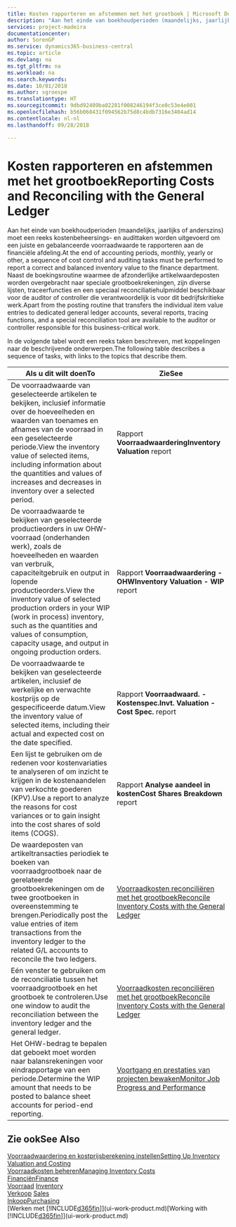```yaml
---
title: Kosten rapporteren en afstemmen met het grootboek | Microsoft Docs
description: "Aan het einde van boekhoudperioden (maandelijks, jaarlijks of anderszins) moet een reeks kostenbeheersings- en audittaken worden uitgevoerd om een juiste en gebalanceerde voorraadwaarde te rapporteren aan de financiële afdeling. Naast de boekingsroutine waarmee de afzonderlijke artikelwaardeposten worden overgebracht naar speciale grootboekrekeningen, zijn diverse lijsten, traceerfuncties en een speciaal reconciliatiehulpmiddel beschikbaar voor de auditor of controller die verantwoordelijk is voor dit bedrijfskritieke werk."
services: project-madeira
documentationcenter: 
author: SorenGP
ms.service: dynamics365-business-central
ms.topic: article
ms.devlang: na
ms.tgt_pltfrm: na
ms.workload: na
ms.search.keywords: 
ms.date: 10/01/2018
ms.author: sgroespe
ms.translationtype: HT
ms.sourcegitcommit: 9dbd92409ba02281f008246194f3ce0c53e4e001
ms.openlocfilehash: b56b068431f094562b75d8c4bdb7316e3404ad14
ms.contentlocale: nl-nl
ms.lasthandoff: 09/28/2018

---
```

# <a name="reporting-costs-and-reconciling-with-the-general-ledger"></a><span data-ttu-id="c44a2-104">Kosten rapporteren en afstemmen met het grootboek</span><span class="sxs-lookup"><span data-stu-id="c44a2-104">Reporting Costs and Reconciling with the General Ledger</span></span>
<span data-ttu-id="c44a2-105">Aan het einde van boekhoudperioden (maandelijks, jaarlijks of anderszins) moet een reeks kostenbeheersings- en audittaken worden uitgevoerd om een juiste en gebalanceerde voorraadwaarde te rapporteren aan de financiële afdeling.</span><span class="sxs-lookup"><span data-stu-id="c44a2-105">At the end of accounting periods, monthly, yearly or other, a sequence of cost control and auditing tasks must be performed to report a correct and balanced inventory value to the finance department.</span></span> <span data-ttu-id="c44a2-106">Naast de boekingsroutine waarmee de afzonderlijke artikelwaardeposten worden overgebracht naar speciale grootboekrekeningen, zijn diverse lijsten, traceerfuncties en een speciaal reconciliatiehulpmiddel beschikbaar voor de auditor of controller die verantwoordelijk is voor dit bedrijfskritieke werk.</span><span class="sxs-lookup"><span data-stu-id="c44a2-106">Apart from the posting routine that transfers the individual item value entries to dedicated general ledger accounts, several reports, tracing functions, and a special reconciliation tool are available to the auditor or controller responsible for this business-critical work.</span></span>  

 <span data-ttu-id="c44a2-107">In de volgende tabel wordt een reeks taken beschreven, met koppelingen naar de beschrijvende onderwerpen.</span><span class="sxs-lookup"><span data-stu-id="c44a2-107">The following table describes a sequence of tasks, with links to the topics that describe them.</span></span>   

|<span data-ttu-id="c44a2-108">**Als u dit wilt doen**</span><span class="sxs-lookup"><span data-stu-id="c44a2-108">**To**</span></span>|<span data-ttu-id="c44a2-109">**Zie**</span><span class="sxs-lookup"><span data-stu-id="c44a2-109">**See**</span></span>|  
|------------|-------------|  
|<span data-ttu-id="c44a2-110">De voorraadwaarde van geselecteerde artikelen te bekijken, inclusief informatie over de hoeveelheden en waarden van toenames en afnames van de voorraad in een geselecteerde periode.</span><span class="sxs-lookup"><span data-stu-id="c44a2-110">View the inventory value of selected items, including information about the quantities and values of increases and decreases in inventory over a selected period.</span></span>|<span data-ttu-id="c44a2-111">Rapport **Voorraadwaardering**</span><span class="sxs-lookup"><span data-stu-id="c44a2-111">**Inventory Valuation** report</span></span>|  
|<span data-ttu-id="c44a2-112">De voorraadwaarde te bekijken van geselecteerde productieorders in uw OHW-voorraad (onderhanden werk), zoals de hoeveelheden en waarden van verbruik, capaciteitgebruik en output in lopende productieorders.</span><span class="sxs-lookup"><span data-stu-id="c44a2-112">View the inventory value of selected production orders in your WIP (work in process) inventory, such as the quantities and values of consumption, capacity usage, and output in ongoing production orders.</span></span>|<span data-ttu-id="c44a2-113">Rapport **Voorraadwaardering - OHW**</span><span class="sxs-lookup"><span data-stu-id="c44a2-113">**Inventory Valuation - WIP** report</span></span>|  
|<span data-ttu-id="c44a2-114">De voorraadwaarde te bekijken van geselecteerde artikelen, inclusief de werkelijke en verwachte kostprijs op de gespecificeerde datum.</span><span class="sxs-lookup"><span data-stu-id="c44a2-114">View the inventory value of selected items, including their actual and expected cost on the date specified.</span></span>|<span data-ttu-id="c44a2-115">Rapport **Voorraadwaard. - Kostenspec.**</span><span class="sxs-lookup"><span data-stu-id="c44a2-115">**Invt. Valuation - Cost Spec.** report</span></span>|  
|<span data-ttu-id="c44a2-116">Een lijst te gebruiken om de redenen voor kostenvariaties te analyseren of om inzicht te krijgen in de kostenaandelen van verkochte goederen (KPV).</span><span class="sxs-lookup"><span data-stu-id="c44a2-116">Use a report to analyze the reasons for cost variances or to gain insight into the cost shares of sold items (COGS).</span></span>|<span data-ttu-id="c44a2-117">Rapport **Analyse aandeel in kosten**</span><span class="sxs-lookup"><span data-stu-id="c44a2-117">**Cost Shares Breakdown** report</span></span>|  
|<span data-ttu-id="c44a2-118">De waardeposten van artikeltransacties periodiek te boeken van voorraadgrootboek naar de gerelateerde grootboekrekeningen om de twee grootboeken in overeenstemming te brengen.</span><span class="sxs-lookup"><span data-stu-id="c44a2-118">Periodically post the value entries of item transactions from the inventory ledger to the related G/L accounts to reconcile the two ledgers.</span></span>|[<span data-ttu-id="c44a2-119">Voorraadkosten reconciliëren met het grootboek</span><span class="sxs-lookup"><span data-stu-id="c44a2-119">Reconcile Inventory Costs with the General Ledger</span></span>](finance-how-to-post-inventory-costs-to-the-general-ledger.md)|  
|<span data-ttu-id="c44a2-120">Eén venster te gebruiken om de reconciliatie tussen het voorraadgrootboek en het grootboek te controleren.</span><span class="sxs-lookup"><span data-stu-id="c44a2-120">Use one window to audit the reconciliation between the inventory ledger and the general ledger.</span></span>|[<span data-ttu-id="c44a2-121">Voorraadkosten reconciliëren met het grootboek</span><span class="sxs-lookup"><span data-stu-id="c44a2-121">Reconcile Inventory Costs with the General Ledger</span></span>](finance-how-to-post-inventory-costs-to-the-general-ledger.md)|  
|<span data-ttu-id="c44a2-122">Het OHW-bedrag te bepalen dat geboekt moet worden naar balansrekeningen voor eindrapportage van een periode.</span><span class="sxs-lookup"><span data-stu-id="c44a2-122">Determine the WIP amount that needs to be posted to balance sheet accounts for period-end reporting.</span></span>|[<span data-ttu-id="c44a2-123">Voortgang en prestaties van projecten bewaken</span><span class="sxs-lookup"><span data-stu-id="c44a2-123">Monitor Job Progress and Performance</span></span>](projects-how-monitor-progress-performance.md)|

## <a name="see-also"></a><span data-ttu-id="c44a2-124">Zie ook</span><span class="sxs-lookup"><span data-stu-id="c44a2-124">See Also</span></span>  
[<span data-ttu-id="c44a2-125">Voorraadwaardering en kostprijsberekening instellen</span><span class="sxs-lookup"><span data-stu-id="c44a2-125">Setting Up Inventory Valuation and Costing</span></span>](finance-set-up-inventory-valuation-and-costing.md)  
[<span data-ttu-id="c44a2-126">Voorraadkosten beheren</span><span class="sxs-lookup"><span data-stu-id="c44a2-126">Managing Inventory Costs</span></span>](finance-manage-inventory-costs.md)  
[<span data-ttu-id="c44a2-127">Financiën</span><span class="sxs-lookup"><span data-stu-id="c44a2-127">Finance</span></span>](finance.md)  
<span data-ttu-id="c44a2-128">[Voorraad](inventory-manage-inventory.md) </span><span class="sxs-lookup"><span data-stu-id="c44a2-128">[Inventory](inventory-manage-inventory.md) </span></span>  
<span data-ttu-id="c44a2-129">[Verkoop](sales-manage-sales.md) </span><span class="sxs-lookup"><span data-stu-id="c44a2-129">[Sales](sales-manage-sales.md) </span></span>  
[<span data-ttu-id="c44a2-130">Inkoop</span><span class="sxs-lookup"><span data-stu-id="c44a2-130">Purchasing</span></span>](purchasing-manage-purchasing.md)  
<span data-ttu-id="c44a2-131">[Werken met [!INCLUDE[d365fin](includes/d365fin_md.md)]](ui-work-product.md)</span><span class="sxs-lookup"><span data-stu-id="c44a2-131">[Working with [!INCLUDE[d365fin](includes/d365fin_md.md)]](ui-work-product.md)</span></span>

